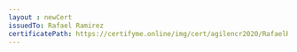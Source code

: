 ```yaml
--- 
layout : newCert 
issuedTo: Rafael Ramirez 
certificatePath: https://certifyme.online/img/cert/agilencr2020/RafaelRamirez_59fff.png
--- 
```


